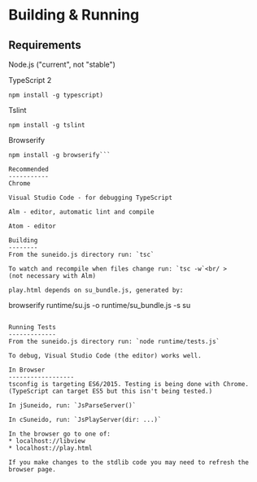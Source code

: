 ---
---
Building & Running
==================

Requirements
------------
Node.js ("current", not "stable")

TypeScript 2
```
npm install -g typescript)
```
Tslint
```
npm install -g tslint
```
Browserify
```
npm install -g browserify```

Recommended
-----------
Chrome

Visual Studio Code - for debugging TypeScript

Alm - editor, automatic lint and compile

Atom - editor

Building
--------
From the suneido.js directory run: `tsc`

To watch and recompile when files change run: `tsc -w`<br/ >
(not necessary with Alm)

play.html depends on su_bundle.js, generated by:
```
browserify runtime/su.js -o runtime/su_bundle.js -s su
```

Running Tests
-------------
From the suneido.js directory run: `node runtime/tests.js`

To debug, Visual Studio Code (the editor) works well.

In Browser
------------------
tsconfig is targeting ES6/2015. Testing is being done with Chrome. (TypeScript can target ES5 but this isn't being tested.)

In jSuneido, run: `JsParseServer()`

In cSuneido, run: `JsPlayServer(dir: ...)`

In the browser go to one of:
* localhost://libview
* localhost://play.html

If you make changes to the stdlib code you may need to refresh the browser page.
